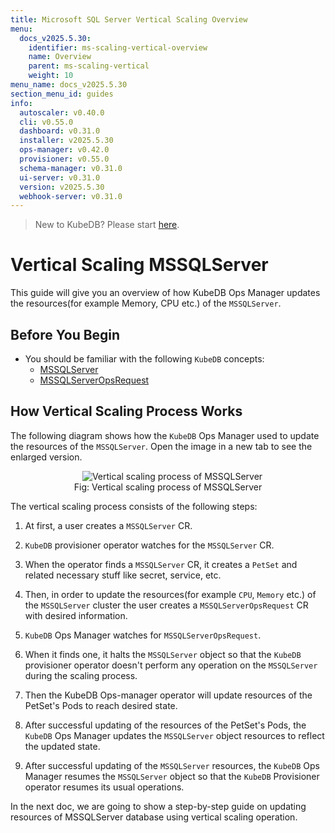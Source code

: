 ```yaml
---
title: Microsoft SQL Server Vertical Scaling Overview
menu:
  docs_v2025.5.30:
    identifier: ms-scaling-vertical-overview
    name: Overview
    parent: ms-scaling-vertical
    weight: 10
menu_name: docs_v2025.5.30
section_menu_id: guides
info:
  autoscaler: v0.40.0
  cli: v0.55.0
  dashboard: v0.31.0
  installer: v2025.5.30
  ops-manager: v0.42.0
  provisioner: v0.55.0
  schema-manager: v0.31.0
  ui-server: v0.31.0
  version: v2025.5.30
  webhook-server: v0.31.0
---
```


> New to KubeDB? Please start [here](/docs/v2025.5.30/README).

# Vertical Scaling MSSQLServer

This guide will give you an overview of how KubeDB Ops Manager updates the resources(for example Memory, CPU etc.) of the `MSSQLServer`.

## Before You Begin

- You should be familiar with the following `KubeDB` concepts:
  - [MSSQLServer](/docs/v2025.5.30/guides/mssqlserver/concepts/mssqlserver)
  - [MSSQLServerOpsRequest](/docs/v2025.5.30/guides/mssqlserver/concepts/opsrequest)

## How Vertical Scaling Process Works

The following diagram shows how the `KubeDB` Ops Manager used to update the resources of the `MSSQLServer`. Open the image in a new tab to see the enlarged version.

<figure align="center">
  <img alt="Vertical scaling process of MSSQLServer" src="/docs/v2025.5.30/images/day-2-operation/mssqlserver/ms-vertical-scaling.png">
<figcaption align="center">Fig: Vertical scaling process of MSSQLServer</figcaption>
</figure>

The vertical scaling process consists of the following steps:

1. At first, a user creates a `MSSQLServer` CR.

2. `KubeDB` provisioner operator watches for the `MSSQLServer` CR.

3. When the operator finds a `MSSQLServer` CR, it creates a `PetSet` and related necessary stuff like secret, service, etc.

4. Then, in order to update the resources(for example `CPU`, `Memory` etc.) of the `MSSQLServer` cluster the user creates a `MSSQLServerOpsRequest` CR with desired information.

5. `KubeDB` Ops Manager watches for `MSSQLServerOpsRequest`.

6. When it finds one, it halts the `MSSQLServer` object so that the `KubeDB` provisioner operator doesn't perform any operation on the `MSSQLServer` during the scaling process.

7. Then the KubeDB Ops-manager operator will update resources of the PetSet's Pods to reach desired state.

8. After successful updating of the resources of the PetSet's Pods, the `KubeDB` Ops Manager updates the `MSSQLServer` object resources to reflect the updated state.

9. After successful updating of the `MSSQLServer` resources, the `KubeDB` Ops Manager resumes the `MSSQLServer` object so that the `KubeDB` Provisioner operator resumes its usual operations.

In the next doc, we are going to show a step-by-step guide on updating resources of MSSQLServer database using vertical scaling operation.
